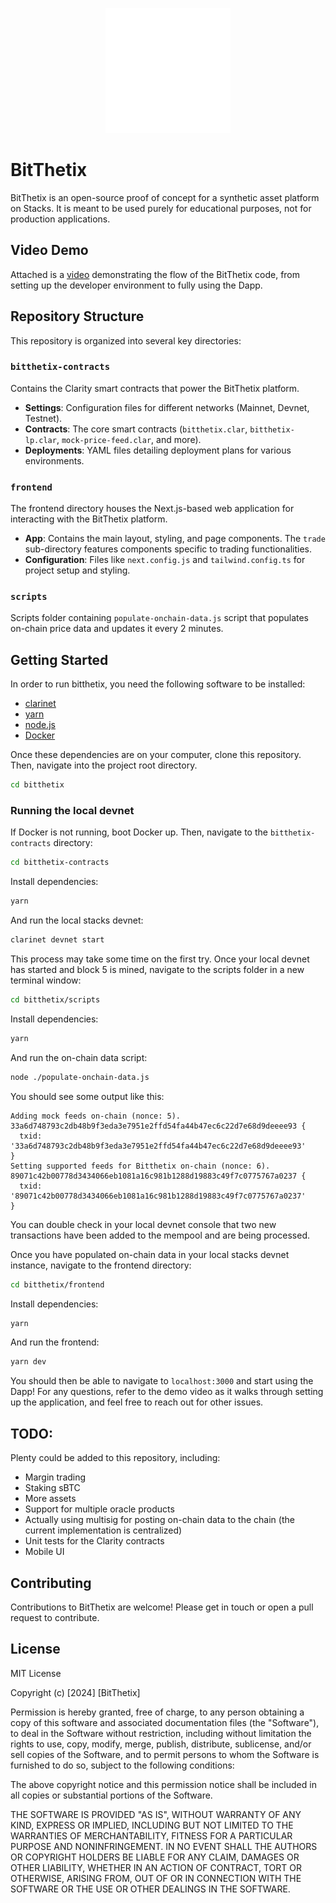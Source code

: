 <p align="center">
  <img src="logo.svg" alt="drawing" width="200"></img>
</p>

# BitThetix

BitThetix is an open-source proof of concept for a synthetic asset platform on Stacks. It is meant to be used purely for educational purposes, not for production applications.

## Video Demo
Attached is a [video](https://drive.google.com/file/d/1CuS4YZJRbf6yd1W4WvZ419C4GazZant_/view) demonstrating the flow of the BitThetix code, from setting up the developer environment to fully using the Dapp. 

## Repository Structure
This repository is organized into several key directories:

### `bitthetix-contracts`
Contains the Clarity smart contracts that power the BitThetix platform.

- **Settings**: Configuration files for different networks (Mainnet, Devnet, Testnet).
- **Contracts**: The core smart contracts (`bitthetix.clar`, `bitthetix-lp.clar`, `mock-price-feed.clar`, and more).
- **Deployments**: YAML files detailing deployment plans for various environments.

### `frontend`
The frontend directory houses the Next.js-based web application for interacting with the BitThetix platform.

- **App**: Contains the main layout, styling, and page components. The `trade` sub-directory features components specific to trading functionalities.
- **Configuration**: Files like `next.config.js` and `tailwind.config.ts` for project setup and styling.

### `scripts`
Scripts folder containing `populate-onchain-data.js` script that populates on-chain price data and updates it every 2 minutes.

## Getting Started
In order to run bitthetix, you need the following software to be installed: 
- [clarinet](https://github.com/hirosystems/clarinet)
- [yarn](https://yarnpkg.com/)
- [node.js](https://nodejs.org/en/download)
- [Docker](https://www.docker.com/)

Once these dependencies are on your computer, clone this repository. Then, navigate into the project root directory.

```bash
cd bitthetix
```

### Running the local devnet

If Docker is not running, boot Docker up. Then, navigate to the `bitthetix-contracts` directory:

```bash
cd bitthetix-contracts
```

Install dependencies:

```bash
yarn
```

And run the local stacks devnet:

```bash
clarinet devnet start
```

This process may take some time on the first try. Once your local devnet has started and block 5 is mined, navigate to the scripts folder in a new terminal window:

```bash
cd bitthetix/scripts
```

Install dependencies:

```bash
yarn
```

And run the on-chain data script:

```bash
node ./populate-onchain-data.js
```

You should see some output like this:
```
Adding mock feeds on-chain (nonce: 5).
33a6d748793c2db48b9f3eda3e7951e2ffd54fa44b47ec6c22d7e68d9deeee93 {
  txid: '33a6d748793c2db48b9f3eda3e7951e2ffd54fa44b47ec6c22d7e68d9deeee93'
}
Setting supported feeds for Bitthetix on-chain (nonce: 6).
89071c42b00778d3434066eb1081a16c981b1288d19883c49f7c0775767a0237 {
  txid: '89071c42b00778d3434066eb1081a16c981b1288d19883c49f7c0775767a0237'
}
```

You can double check in your local devnet console that two new transactions have been added to the mempool and are being processed.

Once you have populated on-chain data in your local stacks devnet instance, navigate to the frontend directory:

```bash
cd bitthetix/frontend
```

Install dependencies:

```bash
yarn
```

And run the frontend:

```bash
yarn dev
```

You should then be able to navigate to `localhost:3000` and start using the Dapp! For any questions, refer to the demo video as it walks through setting up the application, and feel free to reach out for other issues.

## TODO:

Plenty could be added to this repository, including:
- Margin trading
- Staking sBTC
- More assets
- Support for multiple oracle products
- Actually using multisig for posting on-chain data to the chain (the current implementation is centralized)
- Unit tests for the Clarity contracts
- Mobile UI

## Contributing

Contributions to BitThetix are welcome! Please get in touch or open a pull request to contribute.

## License

MIT License

Copyright (c) [2024] [BitThetix]

Permission is hereby granted, free of charge, to any person obtaining a copy
of this software and associated documentation files (the "Software"), to deal
in the Software without restriction, including without limitation the rights
to use, copy, modify, merge, publish, distribute, sublicense, and/or sell
copies of the Software, and to permit persons to whom the Software is
furnished to do so, subject to the following conditions:

The above copyright notice and this permission notice shall be included in all
copies or substantial portions of the Software.

THE SOFTWARE IS PROVIDED "AS IS", WITHOUT WARRANTY OF ANY KIND, EXPRESS OR
IMPLIED, INCLUDING BUT NOT LIMITED TO THE WARRANTIES OF MERCHANTABILITY,
FITNESS FOR A PARTICULAR PURPOSE AND NONINFRINGEMENT. IN NO EVENT SHALL THE
AUTHORS OR COPYRIGHT HOLDERS BE LIABLE FOR ANY CLAIM, DAMAGES OR OTHER
LIABILITY, WHETHER IN AN ACTION OF CONTRACT, TORT OR OTHERWISE, ARISING FROM,
OUT OF OR IN CONNECTION WITH THE SOFTWARE OR THE USE OR OTHER DEALINGS IN THE
SOFTWARE.